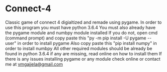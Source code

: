 # Connect-4
Classic game of connect 4 digialtized and remade using pygame.
In order to use this program you must have python 3.6.4
You must also already have the pygame module and numbpy module installed
If you do not, open cmd (command prompt) and copy paste this "py -m pip install -U pygame --user" in order to install pygame
Also copy paste this "pip install numpy" in order to install numbpy 
All other required modules should be already be found in python 3.6.4 if any are missing, read online on how to install them
If there is any issues installing pygame or any module check online or contact me at vmgajjela@gmail.com
